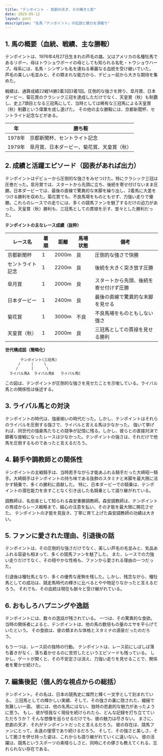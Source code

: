 ```yaml
---
title: "テンポイント - 悲劇の天才、その輝きと影"
date: 2025-05-12
layout: post
description: "名馬『テンポイント』の伝説と魅力を深堀り"
---
```


## 1. 馬の概要（血統、戦績、主な勝鞍）

テンポイントは、1976年4月27日生まれの芦毛の雄。父はアメリカの名種牡馬であるリボー、母はトウショウボーイの母としても知られる名牝・トウショウハーブ。母系には、名馬・シンザンも名を連ねる華麗なる血統を受け継いでいた。  芦毛の美しい毛並みと、その類まれな能力から、デビュー前から大きな期待を集めた。

戦績は、通算成績22戦14勝2着3回3着1回。圧倒的な強さを誇り、皐月賞、日本ダービー、菊花賞のクラシック三冠を達成しただけでなく、天皇賞（秋）も制覇し、史上7頭目となる三冠馬にして、当時としては稀有な三冠馬による天皇賞（秋）制覇という偉業を成し遂げた。  その他の主な勝鞍には、京都新聞杯、セントライト記念などがある。

| 年 | 勝ち鞍 |
|---|---|
| 1978年 | 京都新聞杯、セントライト記念 |
| 1979年 | 皐月賞、日本ダービー、菊花賞、天皇賞（秋） |


## 2. 成績と活躍エピソード（図表があれば出力）

テンポイントはデビューから圧倒的な強さをみせつけた。特にクラシック三冠は圧巻だった。皐月賞では、スタートから先頭に立ち、後続を寄せ付けないまま圧勝。日本ダービーでは、最後の直線で驚異的な末脚を繰り出し、2着馬に大差をつける勝利を収めた。菊花賞でも、不良馬場をものともせず、力強い走りで優勝。これらのレースでの走りには、多くの競馬ファンを魅了するだけの迫力があった。天皇賞（秋）勝利も、三冠馬としての貫禄を示す、堂々とした勝利だった。

**テンポイントの主なレース成績（抜粋）**

| レース名          | 着順 | 距離 | 馬場状態 | 備考                               |
|-----------------|-------|-------|-----------|------------------------------------|
| 京都新聞杯        | 1     | 2000m| 良       | 圧倒的な強さで快勝                 |
| セントライト記念    | 1     | 2200m| 良       | 後続を大きく突き放す圧勝             |
| 皐月賞            | 1     | 2000m| 良       | スタートから先頭、後続を寄せ付けず圧勝 |
| 日本ダービー        | 1     | 2400m| 良       | 最後の直線で驚異的な末脚を見せる       |
| 菊花賞            | 1     | 3000m| 不良     | 不良馬場をものともしない強さ           |
| 天皇賞（秋）      | 1     | 2000m| 良       | 三冠馬としての貫禄を見せる勝利         |


**世代構成図（簡略化）**

```
       テンポイント(三冠馬)
      /     |     \
     /      |      \
  ライバル馬A  ライバル馬B   ライバル馬C
```
この図は、テンポイントが圧倒的な強さを見せたことを示唆している。ライバル馬との関係性は後述する。


## 3. ライバル馬との対決

テンポイントの時代は、強豪揃いの時代だった。しかし、テンポイントはそれらのライバルを圧倒する強さで、ライバルと言える馬は少なかった。  強いて挙げれば、同世代の強豪馬たちとの競争が記憶に残る。しかし、彼らとの直接対決で顕著な接戦になったレースは少なかった。テンポイントの強さは、それだけで他馬を圧倒するものであったと言えるだろう。


## 4. 騎手や調教師との関係性

テンポイントの主戦騎手は、当時若手ながら才能あふれる騎手だった大崎昭一騎手。大崎騎手はテンポイントの持ち味である抜群のスタミナと末脚を最大限に活かす騎乗で、多くの勝利に貢献した。  特に、日本ダービーでの騎乗は、テンポイントの潜在能力を余すことなく引き出した名騎乗として語り継がれている。

調教師は、名伯楽として知られる森安重勝調教師。森安調教師は、テンポイントの育成からレース戦略まで、細心の注意を払い、その才能を最大限に開花させた。  テンポイントの才能を見抜き、丁寧に育て上げた森安調教師の功績は大きい。


## 5. ファンに愛された理由、引退後の話

テンポイントは、その圧倒的な強さだけでなく、美しい芦毛の毛並みと、気品あふれる容姿も相まって、多くの競馬ファンを魅了した。  また、レースでの力強い走りだけでなく、その穏やかな性格も、ファンから愛される理由の一つだった。

引退後は種牡馬となり、多くの優秀な産駒を残した。しかし、残念ながら、種牡馬としての成功は、競走馬時代の輝きに比べるとやや物足りなかったと言えるだろう。  それでも、その血統は現在も脈々と受け継がれている。


## 6. おもしろハプニングや逸話

テンポイントには、数々の逸話が残されている。  一つは、その驚異的な食欲。  当時の関係者によると、テンポイントは、他の馬の数倍もの量のエサを平らげていたという。  その食欲は、彼の類まれな体格とスタミナの源泉だったのだろう。

もう一つは、レース前の独特の行動。  テンポイントは、レース前にしばしば落ち着きがなく、落ち着かせるのに苦労したというエピソードも残っている。  しかし、ゲートが開くと、その不安定さは消え、力強い走りを見せることで、関係者を驚かせ続けた。


## 7. 編集後記（個人的な視点からの総括）

テンポイント。その名は、日本の競馬史に燦然と輝く一文字として刻まれている。  三冠馬としての輝かしい実績、そして、その強さの裏に隠された、繊細で気難しい一面。  彼には、他の名馬にはない、独特の悲劇的な魅力があったように思う。  もし、彼が怪我なく現役を続けられたら、どんな記録を打ち立てていただろうか？  そんな想像を巡らせるだけでも、彼の魅力は尽きない。  まさに、悲劇の天才、それがテンポイントだったと言えるだろう。  彼の存在は、競馬ファンにとって、永遠の憧憬であり続けるだろう。  そして、その強さと美しさ、そして脆さを併せ持った姿は、これからも語り継がれていくに違いない。  彼の活躍は、競馬というスポーツの素晴らしさと、同時にその儚さも教えてくれる、忘れられない存在である。
